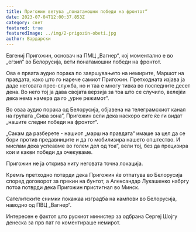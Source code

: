 ```yaml
---
title: Пригожин ветува „понатамошни победи на фронтот“
date: 2023-07-04T12:00:37.853Z
category: свет
featured: true
featuredImage: ../img/2-prigozin-obeti.jpg
author: Вардарски
---
```

Евгениј Пригожин, основач на ПМЦ „Вагнер“, кој моментално е во „егзил“ во Белорусија, вети понатамошни победи на фронтот.

Ова е првата аудио порака по завршувањето на немирите, Маршот на правдата, како што го нарече самиот Пригожин. Претходната изјава ја даде неговата прес-служба, но и таа е многу тивка во последните десет дена. Во него тој ја дава својата верзија за тоа што се случило, велејќи дека нема намера да го „урне режимот“.

Во оваа аудио порака од Белорусија, објавена на телеграмскиот канал на групата „Сива зона“, Пригожин вели дека наскоро сите ќе ги видат „нашите следни победи на фронтот“.

„Сакам да разберете - нашиот „марш на правдата“ имаше за цел да се бори против предавниците и да го мобилизира нашето општество. И мислам дека успеавме во голем дел од тоа“, вели тој, без да прецизира кои и какви победи да очекуваме.

Пригожин не ја открива ниту неговата точна локација.

Кремљ претходно потврди дека Пригожин ќе отпатува во Белорусија според договорот за прекин на бунтот, а Александар Лукашенко набргу потоа потврди дека Пригожин пристигнал во Минск.

Сателитските снимки покажаа изградба на кампови во Белорусија, наводно од ПВЦ „Вагнер“.

Интересен е фактот што рускиот министер за одбрана Сергеј Шојгу денеска за прв пат го коментираше немирот.